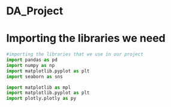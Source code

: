 # DA_Project
# Importing the libraries we need
```python
#importing the libraries that we use in our project
import pandas as pd
import numpy as np
import matplotlib.pyplot as plt
import seaborn as sns

import matplotlib as mpl
import matplotlib.pyplot as plt
import plotly.plotly as py

```

